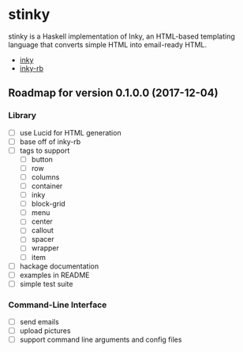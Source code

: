 # stinky

stinky is a Haskell implementation of Inky, an HTML-based templating language that converts simple HTML into email-ready HTML.

- [inky](https://github.com/zurb/inky)
- [inky-rb](https://github.com/zurb/inky-rb)

## Roadmap for version 0.1.0.0 (2017-12-04)

### Library

- [ ] use Lucid for HTML generation
- [ ] base off of inky-rb
- [ ] tags to support
    - [ ] button
	- [ ] row
	- [ ] columns
	- [ ] container
	- [ ] inky
	- [ ] block-grid
	- [ ] menu
	- [ ] center
	- [ ] callout
	- [ ] spacer
	- [ ] wrapper
	- [ ] item
- [ ] hackage documentation
- [ ] examples in README
- [ ] simple test suite

### Command-Line Interface

- [ ] send emails
- [ ] upload pictures
- [ ] support command line arguments and config files
